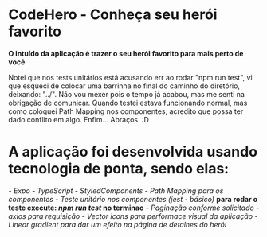# CodeHero - Conheça seu herói favorito

**O intuído da aplicação é trazer o seu herói favorito para mais perto de você**

Notei que nos tests unitários está acusando err ao rodar "npm run test", vi que esqueci de colocar uma barrinha no final do caminho do diretório, deixando: "../". Não vou mexer pois o tempo já acabou, mas me senti na obrigação de comunicar. Quando testei estava funcionando normal, mas como coloquei Path Mapping nos componentes, acredito que possa ter dado conflito em algo. Enfim... Abraços. :D

# A aplicação foi desenvolvida usando tecnologia de ponta, sendo elas:

*- Expo*
*- TypeScript*
*- StyledComponents*
*- Path Mapping para os componentes*
*- Teste unitário nos componentes (jest - básico)* **para rodar o teste execute: *npm run test* no terminao**
*- Paginação conforme solicitado*
*- axios para requisição*
*- Vector icons para performace visual da aplicação*
*- Linear gradient para dar um efeito na página de detalhes do herói*
